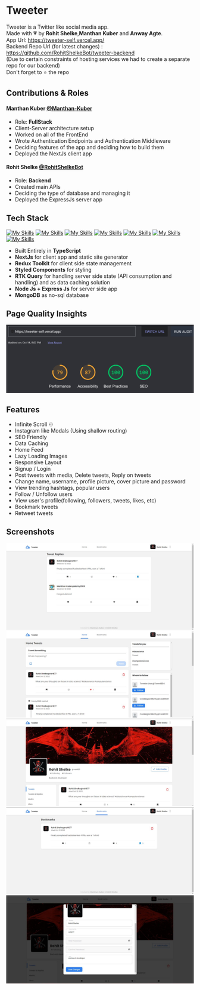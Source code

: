 # Tweeter

Tweeter is a Twitter like social media app. <br>
Made with 💗 by **Rohit Shelke**,**Manthan Kuber** and **Anway Agte**. <br>
App Url: https://tweeter-self.vercel.app/ <br>
Backend Repo Url (for latest changes) : https://github.com/RohitShelkeBot/tweeter-backend <br>
(Due to certain constraints of hosting services we had to create a separate repo for our backend) <br>
Don't forget to ⭐ the repo 

## Contributions & Roles

#### Manthan Kuber [@Manthan-Kuber](https://www.github.com/RohitShelkeBot)
- Role: **FullStack**
- Client-Server architecture setup
- Worked on all of the FrontEnd
- Wrote Authentication Endpoints and Authentication Middleware
- Deciding features of the app and deciding how to build them
- Deployed the NextJs client app 

#### Rohit Shelke [@RohitShelkeBot](https://www.github.com/RohitShelkeBot)
- Role: **Backend**
- Created main APIs
- Deciding the type of database and managing it 
- Deployed the ExpressJs server app

## Tech Stack

[![My Skills](https://skillicons.dev/icons?i=ts)](https://www.typescriptlang.org/)
[![My Skills](https://skillicons.dev/icons?i=redux)](https://redux.js.org)
[![My Skills](https://skillicons.dev/icons?i=next)](https://nextjs.org/)
[![My Skills](https://skillicons.dev/icons?i=styledcomponents)](https://styled-components.com/)
[![My Skills](https://skillicons.dev/icons?i=nodejs)](https://nodejs.org)
[![My Skills](https://skillicons.dev/icons?i=express)](https://expressjs.com)
[![My Skills](https://skillicons.dev/icons?i=mongodb)](https://www.mongodb.com/)

- Built Entirely in **TypeScript**
- **NextJs** for client app and static site generator 
- **Redux Toolkit** for client side state management
- **Styled Components** for styling
- **RTK Query** for handling server side state (API consumption and handling) and as data caching solution 
- **Node Js + Express Js** for server side app 
- **MongoDB** as no-sql database

## Page Quality Insights

![screenshot](page-qual-ss.png)

## Features

- Infinite Scroll ♾️
- Instagram like Modals (Using shallow routing)
- SEO Friendly
- Data Caching
- Home Feed
- Lazy Loading Images
- Responsive Layout
- Signup / Login
- Post tweets with media, Delete tweets, Reply on tweets
- Change name, username, profile picture, cover picture and password
- View trending hashtags, popular users
- Follow / Unfollow users
- View user's profile(following, followers, tweets, likes, etc)
- Bookmark tweets
- Retweet tweets

## Screenshots

![screenshot](IMG-20221012-WA0013.jpg)
![screenshot](IMG-20221012-WA0012.jpg)
![screenshot](IMG-20221012-WA0011.jpg)
![screenshot](IMG-20221012-WA0010.jpg)
![screenshot](IMG-20221012-WA0009.jpg)
